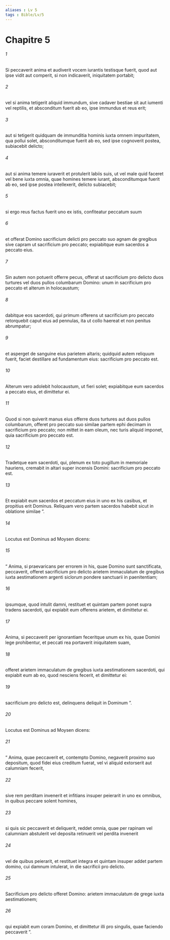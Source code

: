 ```yaml
---
aliases : Lv 5
tags : Bible/Lv/5
---
```


# Chapitre 5

###### 1
Si peccaverit anima et audiverit vocem iurantis testisque fuerit, quod aut ipse vidit aut comperit, si non indicaverit, iniquitatem portabit; 
###### 2
vel si anima tetigerit aliquid immundum, sive cadaver bestiae sit aut iumenti vel reptilis, et absconditum fuerit ab eo, ipse immundus et reus erit; 
###### 3
aut si tetigerit quidquam de immunditia hominis iuxta omnem impuritatem, qua pollui solet, absconditumque fuerit ab eo, sed ipse cognoverit postea, subiacebit delicto; 
###### 4
aut si anima temere iuraverit et protulerit labiis suis, ut vel male quid faceret vel bene iuxta omnia, quae homines temere iurant, absconditumque fuerit ab eo, sed ipse postea intellexerit, delicto subiacebit; 
###### 5
si ergo reus factus fuerit uno ex istis, confiteatur peccatum suum 
###### 6
et offerat Domino sacrificium delicti pro peccato suo agnam de gregibus sive capram ut sacrificium pro peccato; expiabitque eum sacerdos a peccato eius.
###### 7
Sin autem non potuerit offerre pecus, offerat ut sacrificium pro delicto duos turtures vel duos pullos columbarum Domino: unum in sacrificium pro peccato et alterum in holocaustum; 
###### 8
dabitque eos sacerdoti, qui primum offerens ut sacrificium pro peccato retorquebit caput eius ad pennulas, ita ut collo haereat et non penitus abrumpatur; 
###### 9
et asperget de sanguine eius parietem altaris; quidquid autem reliquum fuerit, faciet destillare ad fundamentum eius: sacrificium pro peccato est. 
###### 10
Alterum vero adolebit holocaustum, ut fieri solet; expiabitque eum sacerdos a peccato eius, et dimittetur ei.
###### 11
Quod si non quiverit manus eius offerre duos turtures aut duos pullos columbarum, offeret pro peccato suo similae partem ephi decimam in sacrificium pro peccato; non mittet in eam oleum, nec turis aliquid imponet, quia sacrificium pro peccato est. 
###### 12
Tradetque eam sacerdoti, qui, plenum ex toto pugillum in memoriale hauriens, cremabit in altari super incensis Domini: sacrificium pro peccato est. 
###### 13
Et expiabit eum sacerdos et peccatum eius in uno ex his casibus, et propitius erit Dominus. Reliquam vero partem sacerdos habebit sicut in oblatione similae ”.
###### 14
Locutus est Dominus ad Moysen dicens: 
###### 15
“ Anima, si praevaricans per errorem in his, quae Domino sunt sanctificata, peccaverit, offeret sacrificium pro delicto arietem immaculatum de gregibus iuxta aestimationem argenti siclorum pondere sanctuarii in paenitentiam; 
###### 16
ipsumque, quod intulit damni, restituet et quintam partem ponet supra tradens sacerdoti, qui expiabit eum offerens arietem, et dimittetur ei.
###### 17
Anima, si peccaverit per ignorantiam feceritque unum ex his, quae Domini lege prohibentur, et peccati rea portaverit iniquitatem suam, 
###### 18
offeret arietem immaculatum de gregibus iuxta aestimationem sacerdoti, qui expiabit eum ab eo, quod nesciens fecerit, et dimittetur ei: 
###### 19
sacrificium pro delicto est, delinquens deliquit in Dominum ”.
###### 20
Locutus est Dominus ad Moysen dicens: 
###### 21
“ Anima, quae peccaverit et, contempto Domino, negaverit proximo suo depositum, quod fidei eius creditum fuerat, vel vi aliquid extorserit aut calumniam fecerit, 
###### 22
sive rem perditam invenerit et infitians insuper peierarit in uno ex omnibus, in quibus peccare solent homines, 
###### 23
si quis sic peccaverit et deliquerit, reddet omnia, quae per rapinam vel calumniam abstulerit vel deposita retinuerit vel perdita invenerit 
###### 24
vel de quibus peierarit, et restituet integra et quintam insuper addet partem domino, cui damnum intulerat, in die sacrificii pro delicto. 
###### 25
Sacrificium pro delicto offeret Domino: arietem immaculatum de grege iuxta aestimationem; 
###### 26
qui expiabit eum coram Domino, et dimittetur illi pro singulis, quae faciendo peccaverit ”.
